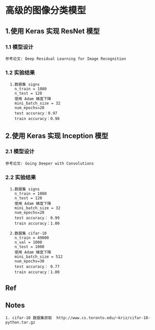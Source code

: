 
# 高级的图像分类模型

## 1.使用 Keras 实现 ResNet 模型

### 1.1 模型设计

    参考论文: Deep Residual Learning for Image Recognition

### 1.2 实验结果

      1.数据集 signs
        n_train = 1080
        n_test = 120
        使用 Adam 梯度下降
        mini_batch_size = 32
        num_epochs=20
        test accuracy：0.97
        train accuracy：0.98

## 2.使用 Keras 实现 Inception 模型

### 2.1 模型设计

    参考论文: Going Deeper with Convolutions

### 2.2 实验结果

      1.数据集 signs
        n_train = 1080
        n_test = 120
        使用 Adam 梯度下降
        mini_batch_size = 32
        num_epochs=20
        test accuracy： 0.99
        train accuracy：1.00

      2.数据集 cifar-10
        n_train = 49000
        n_val = 1000
        n_test = 1000
        使用 Adam 梯度下降
        mini_batch_size = 512
        num_epochs=30
        test accuracy： 0.77
        train accuracy：1.00

## Ref



## Notes

    1. cifar-10 数据集获取  http://www.cs.toronto.edu/~kriz/cifar-10-python.tar.gz


